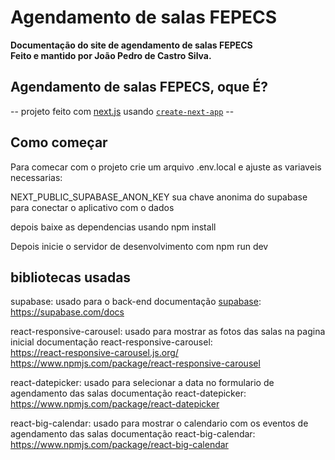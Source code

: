 <div>
    <h1>Agendamento de salas FEPECS</h1>
    <strong>Documentação do site de agendamento de salas FEPECS</strong><br>
    <strong>Feito e mantido por João Pedro de Castro Silva.</strong>
</div>

## Agendamento de salas FEPECS, oque É?

-- projeto feito com [next.js](https://nextjs.org/) usando [`create-next-app`](https://github.com/vercel/next.js/tree/canary/packages/create-next-app) --

## Como começar

Para comecar com o projeto crie um arquivo .env.local e ajuste as variaveis necessarias:

NEXT_PUBLIC_SUPABASE_ANON_KEY
sua chave anonima do supabase para conectar o aplicativo com o dados

depois baixe as dependencias usando npm install

Depois inicie o servidor de desenvolvimento com npm run dev

## bibliotecas usadas

supabase: usado para o back-end
documentação [supabase](https://supabase.com/):
https://supabase.com/docs

react-responsive-carousel: usado para mostrar as fotos das salas na pagina inicial
documentação react-responsive-carousel:<br>
https://react-responsive-carousel.js.org/<br>
https://www.npmjs.com/package/react-responsive-carousel

react-datepicker: usado para selecionar a data no formulario de agendamento das salas
documentação react-datepicker:
https://www.npmjs.com/package/react-datepicker

react-big-calendar: usado para mostrar o calendario com os eventos de agendamento das salas
documentação react-big-calendar:
https://www.npmjs.com/package/react-big-calendar
